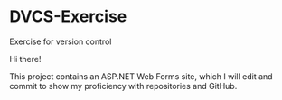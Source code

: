 # DVCS-Exercise
Exercise for version control

Hi there!

This project contains an ASP.NET Web Forms site, which I will edit and commit to show my proficiency with repositories and GitHub.
